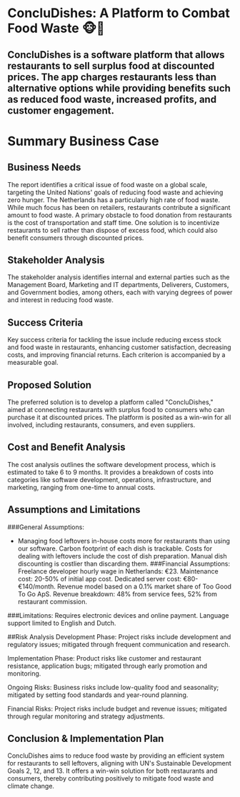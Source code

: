 # ConcluDishes: A Platform to Combat Food Waste 🐵🍌
ConcluDishes is a software platform that allows restaurants to sell surplus food at discounted prices. The app charges restaurants less than alternative options while providing benefits such as reduced food waste, increased profits, and customer engagement.
---
# Summary Business Case
## Business Needs
The report identifies a critical issue of food waste on a global scale, targeting the United Nations' goals of reducing food waste and achieving zero hunger. The Netherlands has a particularly high rate of food waste. While much focus has been on retailers, restaurants contribute a significant amount to food waste. A primary obstacle to food donation from restaurants is the cost of transportation and staff time. One solution is to incentivize restaurants to sell rather than dispose of excess food, which could also benefit consumers through discounted prices.

## Stakeholder Analysis
The stakeholder analysis identifies internal and external parties such as the Management Board, Marketing and IT departments, Deliverers, Customers, and Government bodies, among others, each with varying degrees of power and interest in reducing food waste.

## Success Criteria
Key success criteria for tackling the issue include reducing excess stock and food waste in restaurants, enhancing customer satisfaction, decreasing costs, and improving financial returns. Each criterion is accompanied by a measurable goal.

## Proposed Solution
The preferred solution is to develop a platform called "ConcluDishes," aimed at connecting restaurants with surplus food to consumers who can purchase it at discounted prices. The platform is posited as a win-win for all involved, including restaurants, consumers, and even suppliers.

## Cost and Benefit Analysis
The cost analysis outlines the software development process, which is estimated to take 6 to 9 months. It provides a breakdown of costs into categories like software development, operations, infrastructure, and marketing, ranging from one-time to annual costs.

## Assumptions and Limitations
###General Assumptions:
- Managing food leftovers in-house costs more for restaurants than using our software.
Carbon footprint of each dish is trackable.
Costs for dealing with leftovers include the cost of dish preparation.
Manual dish discounting is costlier than discarding them.
###Financial Assumptions:
Freelance developer hourly wage in Netherlands: €23.
Maintenance cost: 20-50% of initial app cost.
Dedicated server cost: €80-€140/month.
Revenue model based on a 0.1% market share of Too Good To Go ApS.
Revenue breakdown: 48% from service fees, 52% from restaurant commission.

###Limitations:
Requires electronic devices and online payment.
Language support limited to English and Dutch.

##Risk Analysis
Development Phase: Project risks include development and regulatory issues; mitigated through frequent communication and research.

Implementation Phase: Product risks like customer and restaurant resistance, application bugs; mitigated through early promotion and monitoring.

Ongoing Risks: Business risks include low-quality food and seasonality; mitigated by setting food standards and year-round planning.

Financial Risks: Project risks include budget and revenue issues; mitigated through regular monitoring and strategy adjustments.

## Conclusion & Implementation Plan
ConcluDishes aims to reduce food waste by providing an efficient system for restaurants to sell leftovers, aligning with UN's Sustainable Development Goals 2, 12, and 13. It offers a win-win solution for both restaurants and consumers, thereby contributing positively to mitigate food waste and climate change.
